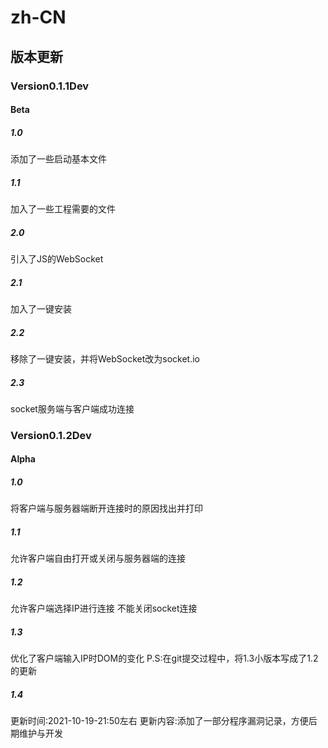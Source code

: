 # zh-CN

## 版本更新

### Version0.1.1Dev

#### Beta

##### 1.0

添加了一些启动基本文件

##### 1.1

加入了一些工程需要的文件

##### 2.0

引入了JS的WebSocket

##### 2.1

加入了一键安装

##### 2.2

移除了一键安装，并将WebSocket改为socket.io

##### 2.3

socket服务端与客户端成功连接

### Version0.1.2Dev

#### Alpha

##### 1.0

将客户端与服务器端断开连接时的原因找出并打印

##### 1.1

允许客户端自由打开或关闭与服务器端的连接

##### 1.2

允许客户端选择IP进行连接
不能关闭socket连接

##### 1.3

优化了客户端输入IP时DOM的变化
P.S:在git提交过程中，将1.3小版本写成了1.2的更新

##### 1.4

更新时间:2021-10-19-21:50左右
更新内容:添加了一部分程序漏洞记录，方便后期维护与开发